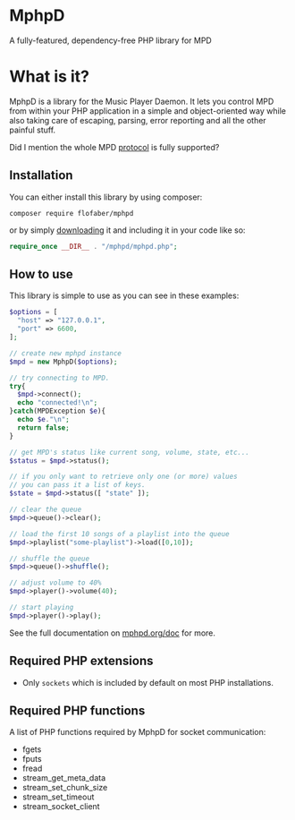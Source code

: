 # MphpD
A fully-featured, dependency-free PHP library for MPD

# What is it?
MphpD is a library for the Music Player Daemon. It lets you control MPD from within your PHP application in a simple and object-oriented way while also taking care of escaping, parsing, error reporting and all the other painful stuff.

Did I mention the whole MPD [protocol](https://mpd.readthedocs.io/en/latest/protocol.html) is fully supported?

## Installation
You can either install this library by using composer:
```
composer require flofaber/mphpd
```
or by simply [downloading](https://github.com/FloFaber/mphpd/releases) it and including it in your code like so:
```PHP
require_once __DIR__ . "/mphpd/mphpd.php";
```

## How to use

This library is simple to use as you can see in these examples:

```PHP
$options = [
  "host" => "127.0.0.1",
  "port" => 6600,
];

// create new mphpd instance
$mpd = new MphpD($options);

// try connecting to MPD.
try{
  $mpd->connect();
  echo "connected!\n";
}catch(MPDException $e){
  echo $e."\n";
  return false;
}

// get MPD's status like current song, volume, state, etc...
$status = $mpd->status();

// if you only want to retrieve only one (or more) values
// you can pass it a list of keys.
$state = $mpd->status([ "state" ]);

// clear the queue
$mpd->queue()->clear();

// load the first 10 songs of a playlist into the queue
$mpd->playlist("some-playlist")->load([0,10]);

// shuffle the queue
$mpd->queue()->shuffle();

// adjust volume to 40%
$mpd->player()->volume(40);

// start playing
$mpd->player()->play();
```

See the full documentation on [mphpd.org/doc](https://mphpd.org/doc) for more.


## Required PHP extensions
* Only `sockets` which is included by default on most PHP installations.

## Required PHP functions

A list of PHP functions required by MphpD for socket communication:
 
* fgets
* fputs
* fread
* stream_get_meta_data
* stream_set_chunk_size
* stream_set_timeout
* stream_socket_client
